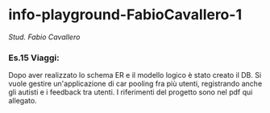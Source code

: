 # info-playground-FabioCavallero-1

_Stud. Fabio Cavallero_

### Es.15 Viaggi:

Dopo aver realizzato lo schema ER e il modello logico è stato creato il DB. Si vuole gestire un'applicazione di car pooling fra più utenti, registrando anche gli autisti e i feedback tra utenti. I riferimenti del progetto sono nel pdf qui allegato.